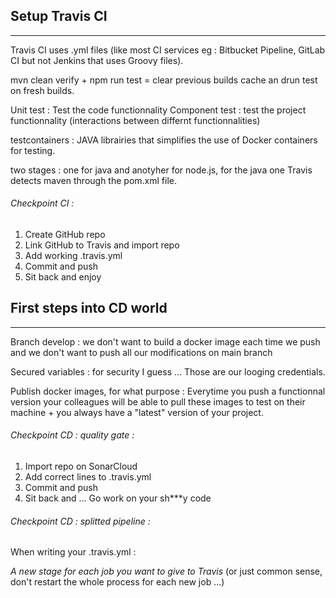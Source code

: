## Setup Travis CI
---

Travis CI uses .yml files (like most CI services eg : Bitbucket Pipeline, GitLab CI but not Jenkins that uses Groovy files).

mvn clean verify + npm run test = clear previous builds cache an drun test on fresh builds.

Unit test : Test the code functionnality
Component test : test the project functionnality (interactions between differnt functionnalities)

testcontainers : JAVA librairies that simplifies the use of Docker containers for testing.

two stages : one for java and anotyher for node.js, for the java one Travis detects maven through the pom.xml file.

###### Checkpoint CI :

1. Create GitHub repo
2. Link GitHub to Travis and import repo
2. Add working .travis.yml
3. Commit and push
4. Sit back and enjoy

## First steps into CD world
---

Branch develop : we don't want to build a docker image each time we push and we don't want to push all our modifications on main branch

Secured variables : for security I guess ... Those are our looging credentials.

Publish docker images, for what purpose : Everytime you push a functionnal version your colleagues will be able to pull these images to test on their machine + you always have a "latest" version of your project.

###### Checkpoint CD : quality gate :

1. Import repo on SonarCloud
2. Add correct lines to .travis.yml
3. Commit and push
4. Sit back and ... Go work on your sh***y code

###### Checkpoint CD : splitted pipeline :

When writing your .travis.yml :

*A new stage for each job you want to give to Travis*
(or just common sense, don't restart the whole process for each new job ...)
